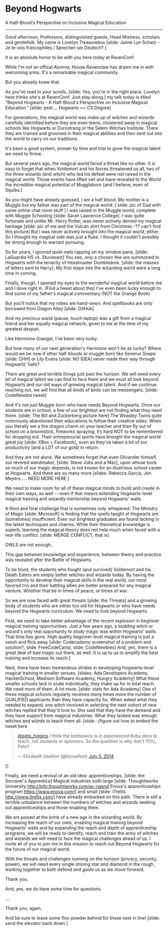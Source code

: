 Beyond Hogwarts
======================
A Half-Blood's Perspective on Inclusive Magical Education

---------------------------------
Good afternoon, Professors, distinguished guests, Head Mistress, scholars and gentlefolk. My name is Lovelyn Treasurebox [slide: Jaime Lyn Schatz - Je te vois francophiles / Sprechen sie Deutsch? ]

It is an absolute honor to be with you here today at RavenConf.

While I'm not an offical Alumna, House Ravenclaw has drawn me in with welcoming arms. It's a remarkable magical community.

But you already knew that.

As you've read in your scrolls, [slide: Yes, you're in the right place. Lovelyn here thinks she's at RavenConf. Just play along.] my talk today is titled "Beyond Hogwarts - A Half-Blood's Perspective on Inclusive Magical Education." [slide: psst.... Hogwarts == CS Degree]

For generations, the magical world was make up of witches and wizards carefully identified before they are even teens, cloistered away in magical schools like Hogwarts or Durnstrang or the Salem Witches Institute. There they are trained and groomed in their magical abilities and then sent out into the world to carry on our traditions.

It's been a good system, proven by time and trial to grow the magical talent we need to thrive.

But several years ago, the magical world faced a threat like no other. It is easy to forget that when Voldemort and his forces threatened us all, two of the three wizards (and witch) who led his defeat were not raised in the magical world. Those events have lifted veil and have revealed to the World the incredible magical potential of Muggleborn (and I believe, even of Squibs.)

As you might have already guessed, I am a half blood. My mother is a Muggle but my father was part of the magical world. [ slide: pic of Dad with some online chat room stuff ] I was raised in the Muggle world, complete with Muggle Schooling [slide: Sarah Lawrence College]. I was quite fortunate and unlike Mr. Harry Potter, was never actively denied my magical heritage [slide: pic of me and the Vulcan shirt from Christmas -?? can't find this picture] But I was never actively brought into the magical world, either. So I thought my magical side was just a fluke. I thought it couldn't possibly be strong enough to warrant pursuing.

So for years, I ignored quiet owls rapping on my window pane. [slide: LaGuardia HS vs. Stuvesant] You see, only a chosen few are summoned to Hogwarts with the tenacity of Headmaster Dumbledore. [slide: the masses of letters sent to Harry]. My first steps into the wizarding world were a long time in coming.

Finally, though, I opened my eyes to the wonderful magical world before me and I dove right in. (Find a tweet about this) I've even been lucky enough to find some of my father's magical commentary (NOT the Orange Book)

But you'll notice that my robes are hand-sewn. And spellbooks are only borrowed from Diagon Alley [slide: GitHub]

And my precious wand (pause, touch laptop) was a gift from a magical friend and her equally magical network, given to me at the time of my greatest despair.

Like Hermione Granger, I've been very lucky.

But how many of our next generation's Hermione won't be as lucky? Where would we be now if other half-bloods or muggle born like Severus Snape [slide: DHH] or Lily Evans [slide: NO IDEA] never made their way through Hogwarts' halls?

There are great and terrible things just past the horizon. We will need every bit of magical talent we can find to face them and we must all look beyond Hogwarts and our old ways of growing magical talent. And if we continue reaching out, we will find that all kinds of birds can be messengers. [slide: CodeNewbie tweet]

And it's not just Muggle-born who have needs Beyond Hogwarts. Once our students are in school, a few of our brightest are not finding what they need there. [slide: The Bill and Zuckerberg picture here] The Weasley Twins quite notoriously abandoned their educations to follow their creative sides. When you literally set a fire dragon charm on your teacher and then fly out of school on a broomstick, fireworks spraying, it’s hard NOT to be remembered for dropping out. Their entrepenurial spirits have brought the magical world great joy [slide: XBox + Facebook], even as they've taken a bit of our productivity (and a LOT of our gold) in return.

And they are not alone. We sometimes forget that even Olivander himself, our revered wandmaker, [slide: Steve Jobs and a Mac], upon whose tools so much of *our* magic depends, is not known for an illustrious school career at Hogwarts. And there are so many more [slides: Rebecca Garcia, Jen Meyers  .... NEED MORE HERE ]

We need to make room for all of these magical minds to build and create in their own ways, as well -- even if that means extending Hogwarts-level magical training and wizardly mentorship beyond Hogwarts' walls.

A third and final challenge that is sometimes only whispered: The Ministry of Magic [slide: Microsoft] is finding that the spells taught at Hogwarts are (sometimes) insufficient. Even our brightest graduates are found lacking in the latest techniques and charms. While their theoretical knowledge is superb, learning the magical theory does not help much when faced with a real-life conflict. [slide: MERGE CONFLICT, that is]

OWLS are not enough.

This gap between knowledge and experience, between theory and practice was revealed after the Battle of Hogwarts.

To be blunt, the students who fought (and survived) Voldemort and his Death Eaters are simply better witches and wizards today. By having the opportunity to develop their magical skills in the real world, our most favored trio and their battling allies are better prepared for any magical venture. Whether that be in times of peace, or times of war.

So we are now faced with great threats [slide: the Threats] and a growing body of students who are either too old for Hogwarts or who have needs beyond the Hogwarts curriculum. We need to look beyond Hogwarts.

First, we need to take better advantage of the recent explosion in beginner magical training opportunities. Just a few years ago, a budding witch or wizard's only real opportunity to study magic was within Hogwarts' walls. 
That time has gone. High quality beginner-level magical training is just a swish and flick away [slide: Codecademy screenshot of a problem and solution?, slide: FreeCodeCamp, slide: CodeNewbies] And, yes, there is a great deal of bad magic out there, as well. It is up to us to amplify the best training and increase its reach.]

Next, there have been tremendous strides in developing Hogwarts-level magical training in smaller venues. [slides: Ada Developers Academy, HackerSchool, Madison Software Academy, Hungry Academy] What these smaller schools lack in scale individually, they make up for in total reach. We need more of them. A lot more. [slide: stats for Ada Academy] One of these magical schools regularly receives many times more the number of QUALIFIED applicants than they have capacity for. When asked what they needed to expand, one witch involved in selecting the next cohort of new witches replied that they'd love to: She said that they have the demand and they have support from magical industries. What they lacked was enough witches and wizrds to teach them all. [slide : (figure out how to embed the tweet here <blockquote class="twitter-tweet" data-conversation="none" lang="en"><p><a href="https://twitter.com/pete_higgins">@pete_higgins</a> I think the bottleneck is in experienced Ruby devs to teach, not students or sponsors. So the question is why don&#39;t YOU, Pete?</p>&mdash; Elizabeth Uselton (@lizuselton) <a href="https://twitter.com/lizuselton/status/485253770796748800">July 5, 2014</a></blockquote>
<script async src="//platform.twitter.com/widgets.js" charset="utf-8"></script>)]

Finally, we need a revival of an old idea: apprenticeships. [slide: the Sorcerer's Apprentice]
Magical industries both large [slide: Thoughtworks University http://info.thoughtworks.com/ac-naand Enova's apprenticeships program https://www.enova.com/] and small [slide: iTrellis http://www.itrellis.com/] have already embarked on this path. There is still a terrible unbalance between the numbers of witches and wizards seeking out apprenticeships and those enabling them.

We are poised at the brink of a new age in the wizarding world. By increasing the reach of our owls, enabling magical training beyond Hogwarts' walls and by expanding the reach and depth of apprenticeship programs, we will be ready to identify, reach and train the army of witches and wizards we will need to face the magical challenges ahead of us. I invite all of you to join me in this mission to reach out Beyond Hogwarts for the future of our magical world.

With the threats and challenges looming on the horizon (privacy, security, power), we will need every single shining star and diamond in the rough, working together to both defend and guide us as we move forward.

Thank you.

And, yes, we do have some time for questions.

...

Thank you, again. 

And be sure to leave some floo powder behind for those next in line! [slide: send the elevator back down.]


